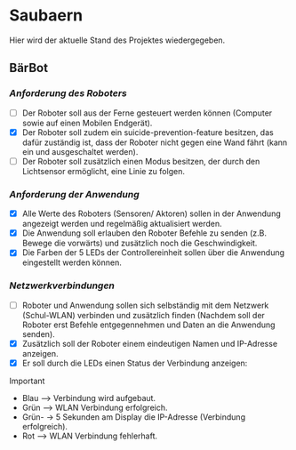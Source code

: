 # Saubaern
Hier wird der aktuelle Stand des Projektes wiedergegeben. 
## BärBot

### _Anforderung des Roboters_
- [ ] Der Roboter soll aus der Ferne gesteuert werden können (Computer sowie auf einen Mobilen Endgerät). 
- [x] Der Roboter soll zudem ein suicide-prevention-feature besitzen, das dafür zuständig ist, dass der Roboter nicht gegen eine Wand fährt (kann ein und ausgeschaltet werden). 
- [ ] Der Roboter soll zusätzlich einen Modus besitzen, der durch den Lichtsensor ermöglicht, eine Linie zu folgen. 

### _Anforderung der Anwendung_ 
- [x] Alle Werte des Roboters (Sensoren/ Aktoren) sollen in der Anwendung angezeigt werden und regelmäßig aktualisiert werden. 
- [x] Die Anwendung soll erlauben den Roboter Befehle zu senden (z.B. Bewege die vorwärts) und zusätzlich noch die Geschwindigkeit. 
- [x] Die Farben der 5 LEDs der Controllereinheit sollen über die Anwendung eingestellt werden können. 

### _Netzwerkverbindungen_  
- [ ] Roboter und Anwendung sollen sich selbständig mit dem Netzwerk (Schul-WLAN) verbinden und zusätzlich finden (Nachdem soll der Roboter erst Befehle entgegennehmen und Daten an die Anwendung senden). 
- [x] Zusätzlich soll der Roboter einem eindeutigen Namen und IP-Adresse anzeigen. 
- [x] Er soll durch die LEDs einen Status der Verbindung anzeigen: 

> [!IMPORTANT]
> - Blau --> Verbindung wird aufgebaut.
> - Grün --> WLAN Verbindung erfolgreich.
> - Grün- -> 5 Sekunden am Display die IP-Adresse (Verbindung erfolgreich).
> - Rot --> WLAN Verbindung fehlerhaft.



 
